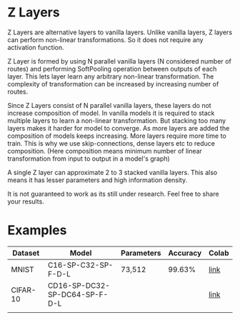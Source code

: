 # Z Layers
Z Layers are alternative layers to vanilla layers.
Unlike vanilla layers, Z layers can perform non-linear transformations.
So it does not require any activation function.

Z Layer is formed by using N parallel vanilla layers (N considered number of routes) and performing SoftPooling operation between outputs of each layer.
This lets layer learn any arbitrary non-linear transformation.
The complexity of transformation can be increased by increasing number of routes.

Since Z Layers consist of N parallel vanilla layers, these layers do not increase composition of model. 
In vanilla models it is required to stack multiple layers to learn a non-linear transformation.
But stacking too many layers makes it harder for model to converge.
As more layers are added the composition of models keeps increasing.
More layers require more time to train. This is why we use skip-connections, dense layers etc to reduce composition.
(Here composition means minimum number of linear transformation from input to output in a model's graph)

A single Z layer can approximate 2 to 3 stacked vanilla layers.
This also means it has lesser parameters and high information density.

It is not guaranteed to work as its still under research. Feel free to share your results.

# Examples
|Dataset|Model|Parameters|Accuracy|Colab|
|---|---|---|---|---|
|MNIST|C16-SP-C32-SP-F-D-L|73,512|99.63%|[link](https://colab.research.google.com/drive/13LLYz6L1S_R_WU1sj4JZHuPrK7lNezrv?usp=sharing)|
|CIFAR-10|CD16-SP-DC32-SP-DC64-SP-F-D-L|   |   |[link](https://colab.research.google.com/drive/1rkTvvaqBI42IXPWOxIum_9Y3laJJSRlU?usp=sharing)|
|   |   |   |   |   |